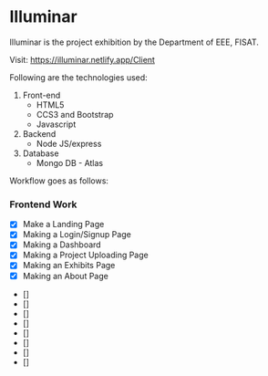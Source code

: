 # Illuminar
Illuminar is the project exhibition by the Department of EEE, FISAT.

Visit: https://illuminar.netlify.app/Client

Following are the technologies used:

1. Front-end
    - HTML5
    - CCS3 and Bootstrap
    - Javascript
2. Backend
    - Node JS/express
3. Database
    - Mongo DB - Atlas

Workflow goes as follows:

### Frontend Work
- [x] Make a Landing Page
- [x] Making a Login/Signup Page
- [x] Making a Dashboard
- [x] Making a Project Uploading Page
- [x] Making an Exhibits Page
- [x] Making an About Page
- []
- []
- []
- []
- []
- []
- []
- []
